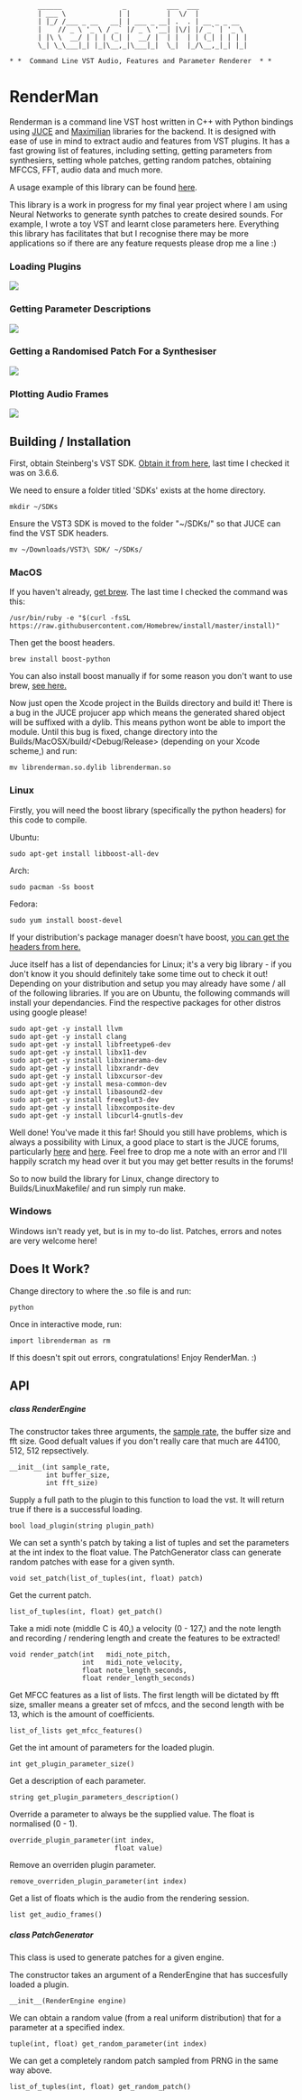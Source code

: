 ```
       ______               _          ___  ___
       | ___ \             | |         |  \/  |
       | |_/ /___ _ __   __| | ___ _ __| .  . | __ _ _ __
       |    // _ \ '_ \ / _` |/ _ \ '__| |\/| |/ _` | '_ \
       | |\ \  __/ | | | (_| |  __/ |  | |  | | (_| | | | |
       \_| \_\___|_| |_|\__,_|\___|_|  \_|  |_/\__,_|_| |_|

* *  Command Line VST Audio, Features and Parameter Renderer  * *
```

# RenderMan

Renderman is a command line VST host written in C++ with Python bindings using [JUCE](https://github.com/julianstorer/JUCE) and [Maximilian](https://github.com/micknoise/Maximilian) libraries for the backend. It is designed with ease of use in mind to extract audio and features from VST plugins. It has a fast growing list of features, including setting, getting parameters from synthesiers, setting whole patches, getting random patches, obtaining MFCCS, FFT, audio data and much more.

A usage example of this library can be found [here](http://doc.gold.ac.uk/~lfedd001/renderman.html).

This library is a work in progress for my final year project where I am using Neural Networks to generate synth patches to create desired sounds. For example, I wrote a toy VST and learnt close parameters here. Everything this library has facilitates that but I recognise there may be more applications so if there are any feature requests please drop me a line :)

### Loading Plugins
![](https://github.com/fedden/RenderMan/raw/master/Documentation/loading_plugin.gif)

### Getting Parameter Descriptions
![](https://github.com/fedden/RenderMan/raw/master/Documentation/plugin_description.gif)

### Getting a Randomised Patch For a Synthesiser
![](https://github.com/fedden/RenderMan/raw/master/Documentation/print_random_patch.gif)

### Plotting Audio Frames
![](https://github.com/fedden/RenderMan/raw/master/Documentation/plotting_audio_frames.gif)

## Building / Installation

First, obtain Steinberg's VST SDK. [Obtain it from here](https://www.steinberg.net/en/company/developers.html), last time I checked it was on 3.6.6.

We need to ensure a folder titled 'SDKs' exists at the home directory.
```
mkdir ~/SDKs
```

Ensure the VST3 SDK is moved to the folder "~/SDKs/" so that JUCE can find the VST SDK headers.
```
mv ~/Downloads/VST3\ SDK/ ~/SDKs/
```

### MacOS

If you haven't already, [get brew](https://brew.sh/). The last time I checked the command was this:
```
/usr/bin/ruby -e "$(curl -fsSL https://raw.githubusercontent.com/Homebrew/install/master/install)"
```

Then get the boost headers.
```
brew install boost-python
```

You can also install boost manually if for some reason you don't want to use brew, [see here.](http://www.boost.org/doc/libs/1_50_0/doc/html/quickbook/install.html)

Now just open the Xcode project in the Builds directory and build it! There is a bug in the JUCE projucer app which means the generated shared object will be suffixed with a dylib. This means python wont be able to import the module. Until this bug is fixed, change directory into the Builds/MacOSX/build/<Debug/Release> (depending on your Xcode scheme,) and run:
```
mv librenderman.so.dylib librenderman.so
```

### Linux

Firstly, you will need the boost library (specifically the python headers) for this code to compile.

Ubuntu:
```
sudo apt-get install libboost-all-dev
```

Arch:
```
sudo pacman -Ss boost
```

Fedora:
```
sudo yum install boost-devel
```

If your distribution's package manager doesn't have boost, [you can get the headers from here.](http://www.boost.org/doc/libs/1_47_0/more/getting_started/unix-variants.html)

Juce itself has a list of dependancies for Linux; it's a very big library - if you don't know it you should definitely take some time out to check it out! Depending on your distribution and setup you may already have some / all of the following libraries. If you are on Ubuntu, the following commands will install your dependancies. Find the respective packages for other distros using google please!

```
sudo apt-get -y install llvm
sudo apt-get -y install clang
sudo apt-get -y install libfreetype6-dev
sudo apt-get -y install libx11-dev
sudo apt-get -y install libxinerama-dev
sudo apt-get -y install libxrandr-dev
sudo apt-get -y install libxcursor-dev
sudo apt-get -y install mesa-common-dev
sudo apt-get -y install libasound2-dev
sudo apt-get -y install freeglut3-dev
sudo apt-get -y install libxcomposite-dev
sudo apt-get -y install libcurl4-gnutls-dev
```

Well done! You've made it this far! Should you still have problems, which is always a possibility with Linux, a good place to start is the JUCE forums, particularly [here](https://forum.juce.com/t/juce-4-2-1-setup-on-apt-based-linux-ubuntu-16-04-lts-mint-elementary-os-freya/17164) and [here](https://forum.juce.com/t/list-of-juce-dependencies-under-linux/15121). Feel free to drop me a note with an error and I'll happily scratch my head over it but you may get better results in the forums!

So to now build the library for Linux, change directory to Builds/LinuxMakefile/ and run simply run make.

### Windows

Windows isn't ready yet, but is in my to-do list. Patches, errors and notes are very welcome here!

## Does It Work?

Change directory to where the .so file is and run:
```
python
```
Once in interactive mode, run:
```
import librenderman as rm
```
If this doesn't spit out errors, congratulations! Enjoy RenderMan. :)

## API

##### class RenderEngine
The constructor takes three arguments, the [sample rate](http://wiki.audacityteam.org/wiki/Sample_Rates), the buffer size and fft size. Good defualt values if you don't really care that much are 44100, 512, 512 repsectively.
```
__init__(int sample_rate,
         int buffer_size,
         int fft_size)
```
Supply a full path to the plugin to this function to load the vst. It will return true if there is a successful loading.
```
bool load_plugin(string plugin_path)
```
We can set a synth's patch by taking a list of tuples and set the parameters at the int index to the float value. The PatchGenerator class can generate random patches with ease for a given synth.
```
void set_patch(list_of_tuples(int, float) patch)
```
Get the current patch.
```
list_of_tuples(int, float) get_patch()
```  
Take a midi note (middle C is 40,) a velocity (0 - 127,) and the note length and recording / rendering length and create the features to be extracted!
```
void render_patch(int   midi_note_pitch,
                  int   midi_note_velocity,
                  float note_length_seconds,
                  float render_length_seconds)
```
Get MFCC features as a list of lists. The first length will be dictated by fft size, smaller means a greater set of mfccs, and the second length with be 13, which is the amount of coefficients.
```
list_of_lists get_mfcc_features()
```   
Get the int amount of parameters for the loaded plugin.
```
int get_plugin_parameter_size()
```  
Get a description of each parameter.
```
string get_plugin_parameters_description()
```
Override a parameter to always be the supplied value. The float is normalised (0 - 1).
```
override_plugin_parameter(int index,
                          float value)
```  
Remove an overriden plugin parameter.
```
remove_overriden_plugin_parameter(int index)
```
Get a list of floats which is the audio from the rendering session.
```
list get_audio_frames()
```  
##### class PatchGenerator
This class is used to generate patches for a given engine.

The constructor takes an argument of a RenderEngine that has succesfully loaded a plugin.
```
__init__(RenderEngine engine)
```
We can obtain a random value (from a real uniform distribution) that for a parameter at a specified index.
```      
tuple(int, float) get_random_parameter(int index)
```
We can get a completely random patch sampled from PRNG in the same way above.
```      
list_of_tuples(int, float) get_random_patch()
```
